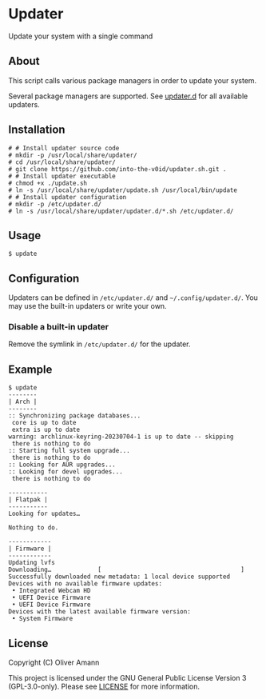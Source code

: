 # Updater

Update your system with a single command

## About

This script calls various package managers in order to update your system.

Several package managers are supported. See [updater.d](./updater.d) for all available updaters.

## Installation

```console
# # Install updater source code
# mkdir -p /usr/local/share/updater/
# cd /usr/local/share/updater/
# git clone https://github.com/into-the-v0id/updater.sh.git .
# # Install updater executable
# chmod +x ./update.sh
# ln -s /usr/local/share/updater/update.sh /usr/local/bin/update
# # Install updater configuration
# mkdir -p /etc/updater.d/
# ln -s /usr/local/share/updater/updater.d/*.sh /etc/updater.d/
```

## Usage

```console
$ update
```

## Configuration

Updaters can be defined in `/etc/updater.d/` and `~/.config/updater.d/`. You may use the built-in updaters or write your own.

### Disable a built-in updater

Remove the symlink in `/etc/updater.d/` for the updater.

## Example

```console
$ update
--------
| Arch |
--------
:: Synchronizing package databases...
 core is up to date
 extra is up to date
warning: archlinux-keyring-20230704-1 is up to date -- skipping
 there is nothing to do
:: Starting full system upgrade...
 there is nothing to do
:: Looking for AUR upgrades...
:: Looking for devel upgrades...
 there is nothing to do

-----------
| Flatpak |
-----------
Looking for updates…

Nothing to do.

------------
| Firmware |
------------
Updating lvfs
Downloading…             [                                       ]
Successfully downloaded new metadata: 1 local device supported
Devices with no available firmware updates: 
 • Integrated Webcam HD
 • UEFI Device Firmware
 • UEFI Device Firmware
Devices with the latest available firmware version:
 • System Firmware
```

## License

Copyright (C) Oliver Amann

This project is licensed under the GNU General Public License Version 3 (GPL-3.0-only). Please see [LICENSE](./LICENSE) for more information.
